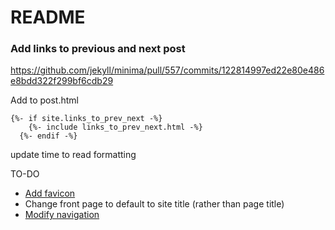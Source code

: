 # README

### Add links to previous and next post
https://github.com/jekyll/minima/pull/557/commits/122814997ed22e80e486e8bdd322f299bf6cdb29

Add to post.html
```
{%- if site.links_to_prev_next -%}
    {%- include links_to_prev_next.html -%}
  {%- endif -%}
```

update time to read formatting

TO-DO
- [Add favicon](https://github.com/pages-themes/cayman/issues/93)
- Change front page to default to site title (rather than page title)
- [Modify navigation](https://jekyllrb.com/tutorials/navigation)